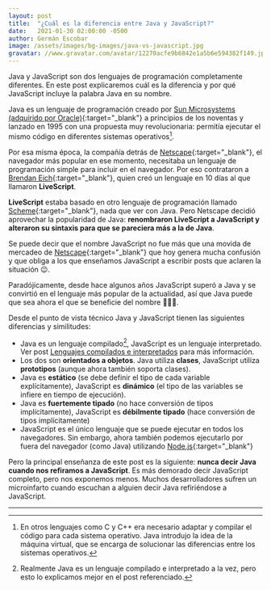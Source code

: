 ```yaml
---
layout: post
title:  "¿Cuál es la diferencia entre Java y JavaScript?"
date:   2021-01-30 02:00:00 -0500
author: Germán Escobar
image: /assets/images/bg-images/java-vs-javascript.jpg
gravatar: //www.gravatar.com/avatar/12270acfe9b6842e1a5b6e594382f149.jpg?s=80
---
```


Java y JavaScript son dos lenguajes de programación completamente diferentes. En este post explicaremos cuál es la diferencia y por qué JavaScript incluye la palabra Java en su nombre.<!-- more -->

Java es un lenguaje de programación creado por [Sun Microsystems (adquirido por Oracle)](https://es.wikipedia.org/wiki/Sun_Microsystems){:target="\_blank"} a principios de los noventas y lanzado en 1995 con una propuesta muy revolucionaria: permitía ejecutar el mismo código en diferentes sistemas operativos[^1].

Por esa misma época, la compañía detrás de [Netscape](https://es.wikipedia.org/wiki/Netscape_Navigator){:target="\_blank"}, el navegador más popular en ese momento, necesitaba un lenguaje de programación simple para incluir en el navegador. Por eso contrataron a [Brendan Eich](https://es.wikipedia.org/wiki/Brendan_Eich){:target="\_blank"}, quien creó un lenguaje en 10 días al que llamaron **LiveScript**.

**LiveScript** estaba basado en otro lenguaje de programación llamado [Scheme](https://es.wikipedia.org/wiki/Scheme){:target="\_blank"}, nada que ver con Java. Pero Netscape decidió aprovechar la popularidad de Java: **renombraron LiveScript a JavaScript y alteraron su sintaxis para que se pareciera más a la de Java**.

Se puede decir que el nombre JavaScript no fue más que una movida de mercadeo de [Netscape](https://es.wikipedia.org/wiki/Netscape_Navigator){:target="\_blank"} que hoy genera mucha confusión y que obliga a los que enseñamos JavaScript a escribir posts que aclaren la situación 😉.

Paradójicamente, desde hace algunos años JavaScript superó a Java y se convirtió en el lenguaje más popular de la actualidad, así que Java puede que sea ahora el que se beneficie del nombre 🤷🏽‍♂️.

Desde el punto de vista técnico Java y JavaScript tienen las siguientes diferencias y similitudes:

* Java es un lenguaje compilado[^2], JavaScript es un lenguaje interpretado. Ver post [Lenguajes compilados e interpretados](/lenguajes-compilados-e-interpretados/) para más información.
* Los dos son **orientados a objetos**. Java utiliza **clases**, JavaScript utiliza **prototipos** (aunque ahora también soporta clases).
* Java es **estático** (se debe definir el tipo de cada variable explícitamente), JavaScript es **dinámico** (el tipo de las variables se infiere en tiempo de ejecución).
* Java es **fuertemente tipado** (no hace conversión de tipos implícitamente), JavaScript es **débilmente tipado** (hace conversión de tipos implícitamente)
* JavaScript es el único lenguaje que se puede ejecutar en todos los navegadores. Sin embargo, ahora también podemos ejecutarlo por fuera del navegador (como Java) utilizando [Node.js](https://nodejs.org/){:target="\_blank"}

Pero la principal enseñanza de este post es la siguiente: **nunca decir Java cuando nos refiramos a JavaScript**. Es más demorado decir JavaScript completo, pero nos exponemos menos. Muchos desarrolladores sufren un microinfarto cuando escuchan a alguien decir Java refiriéndose a JavaScript.

---

[^1]: En otros lenguajes como C y C++ era necesario adaptar y compilar el código para cada sistema operativo. Java introdujo la idea de la máquina virtual, que se encarga de solucionar las diferencias entre los sistemas operativos.

[^2]: Realmente Java es un lenguaje compilado e interpretado a la vez, pero esto lo explicamos mejor en el post referenciado.
